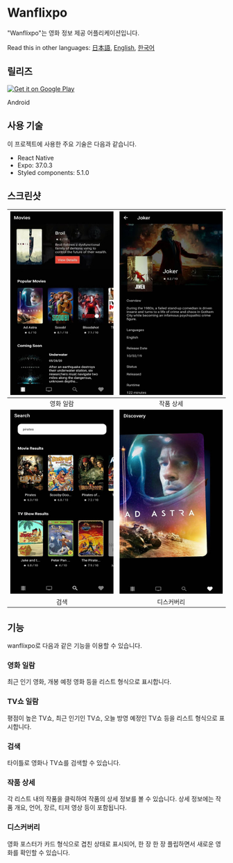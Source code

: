 # Wanflixpo

"Wanflixpo"는 영화 정보 제공 어플리케이션입니다.

Read this in other languages: [日本語](./README.md), [English](./README.en.md), [한국어](./README.ko.md)

## 릴리즈

<a href='https://play.google.com/store/apps/details?id=com.devyun.wanflixpo&hl=en&gl=US&pcampaignid=pcampaignidMKT-Other-global-all-co-prtnr-py-PartBadge-Mar2515-1'><img width="150" alt='Get it on Google Play' src='https://play.google.com/intl/en_us/badges/static/images/badges/en_badge_web_generic.png'/></a>

Android

## 사용 기술

이 프로젝트에 사용한 주요 기술은 다음과 같습니다.

- React Native
- Expo: 37.0.3
- Styled components: 5.1.0

## 스크린샷

| <img src="./assets/screenshots/movies.jpg" alt="drawing" width="300"/> |  <img src="./assets/screenshots/detail.jpg" alt="drawing" width="300"/>   |
| :--------------------------------------------------------------------: | :-----------------------------------------------------------------------: |
|                               영화 일람                                |                                 작품 상세                                 |
| <img src="./assets/screenshots/search.jpg" alt="drawing" width="300"/> | <img src="./assets/screenshots/discovery.jpg" alt="drawing" width="300"/> |
|                                  검색                                  |                                디스커버리                                 |

## 기능

wanflixpo로 다음과 같은 기능을 이용할 수 있습니다.

### 영화 일람

최근 인기 영화, 개봉 예정 영화 등을 리스트 형식으로 표시합니다.

### TV쇼 일람

평점이 높은 TV쇼, 최근 인기인 TV쇼, 오늘 방영 예정인 TV쇼 등을 리스트 형식으로 표시합니다.

### 검색

타이틀로 영화나 TV쇼를 검색할 수 있습니다.

### 작품 상세

각 리스트 내의 작품을 클릭하여 작품의 상세 정보를 볼 수 있습니다.
상세 정보에는 작품 개요, 언어, 장르, 티저 영상 등이 포함됩니다.

### 디스커버리

영화 포스터가 카드 형식으로 겹친 상태로 표시되어, 한 장 한 장 플립하면서 새로운 영화를 확인할 수 있습니다.
